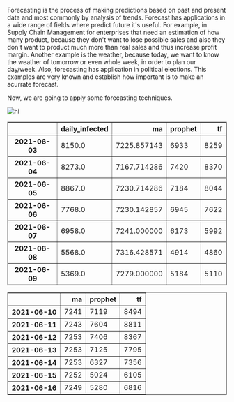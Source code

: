 Forecasting is the process of making predictions based on past and present data and most commonly by analysis of trends.
Forecast has applications in a wide range of fields where predict future it's useful. 
For example, in Supply Chain Management for enterprises that need an estimation of how many product, because they don't want to lose possible sales and also they don't want to product much more than real sales and thus increase profit margin.
Another example is the weather, because today, we want to know the weather of tomorrow or even whole week, in order to plan our day/week.
Also, forecasting has application in political elections. 
This examples are very known and establish how important is to make an acurrate forecast.


Now, we are going to apply some forecasting techniques.

<img src="https://raw.githubusercontent.com/RodrigoZelada/RodrigoZelada.github.io/master/images/tensorflow.png" alt="hi" class="inline"/>

<table border="1" class="dataframe">
  <thead>
    <tr style="text-align: right;">
      <th></th>
      <th>daily_infected</th>
      <th>ma</th>
      <th>prophet</th>
      <th>tf</th>
    </tr>
  </thead>
  <tbody>
    <tr>
      <th>2021-06-03</th>
      <td>8150.0</td>
      <td>7225.857143</td>
      <td>6933</td>
      <td>8259</td>
    </tr>
    <tr>
      <th>2021-06-04</th>
      <td>8273.0</td>
      <td>7167.714286</td>
      <td>7420</td>
      <td>8370</td>
    </tr>
    <tr>
      <th>2021-06-05</th>
      <td>8867.0</td>
      <td>7230.714286</td>
      <td>7184</td>
      <td>8044</td>
    </tr>
    <tr>
      <th>2021-06-06</th>
      <td>7768.0</td>
      <td>7230.142857</td>
      <td>6945</td>
      <td>7622</td>
    </tr>
    <tr>
      <th>2021-06-07</th>
      <td>6958.0</td>
      <td>7241.000000</td>
      <td>6173</td>
      <td>5992</td>
    </tr>
    <tr>
      <th>2021-06-08</th>
      <td>5568.0</td>
      <td>7316.428571</td>
      <td>4914</td>
      <td>4860</td>
    </tr>
    <tr>
      <th>2021-06-09</th>
      <td>5369.0</td>
      <td>7279.000000</td>
      <td>5184</td>
      <td>5110</td>
    </tr>
  </tbody>
</table>

<table border="1" class="dataframe">
  <thead>
    <tr style="text-align: right;">
      <th></th>
      <th>ma</th>
      <th>prophet</th>
      <th>tf</th>
    </tr>
  </thead>
  <tbody>
    <tr>
      <th>2021-06-10</th>
      <td>7241</td>
      <td>7119</td>
      <td>8494</td>
    </tr>
    <tr>
      <th>2021-06-11</th>
      <td>7243</td>
      <td>7604</td>
      <td>8811</td>
    </tr>
    <tr>
      <th>2021-06-12</th>
      <td>7253</td>
      <td>7406</td>
      <td>8367</td>
    </tr>
    <tr>
      <th>2021-06-13</th>
      <td>7253</td>
      <td>7125</td>
      <td>7795</td>
    </tr>
    <tr>
      <th>2021-06-14</th>
      <td>7253</td>
      <td>6327</td>
      <td>7356</td>
    </tr>
    <tr>
      <th>2021-06-15</th>
      <td>7252</td>
      <td>5024</td>
      <td>6105</td>
    </tr>
    <tr>
      <th>2021-06-16</th>
      <td>7249</td>
      <td>5280</td>
      <td>6816</td>
    </tr>
  </tbody>
</table>
